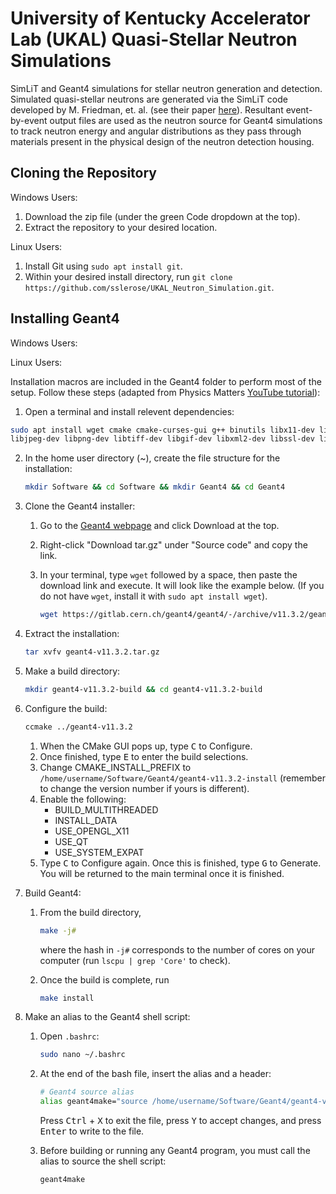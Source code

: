 # University of Kentucky Accelerator Lab (UKAL) Quasi-Stellar Neutron Simulations
SimLiT and Geant4 simulations for stellar neutron generation and detection. Simulated quasi-stellar neutrons are generated via the SimLiT code developed by M. Friedman, et. al. (see their paper [here](https://doi.org/10.1016/j.nima.2012.09.027)). Resultant event-by-event output files are used as the neutron source for Geant4 simulations to track neutron energy and angular distributions as they pass through materials present in the physical design of the neutron detection housing.


## Cloning the Repository
Windows Users:
1. Download the zip file (under the green Code dropdown at the top).
2. Extract the repository to your desired location.

Linux Users:
1. Install Git using `sudo apt install git`.
2. Within your desired install directory, run `git clone https://github.com/sslerose/UKAL_Neutron_Simulation.git`.


## Installing Geant4
Windows Users:

Linux Users:

Installation macros are included in the Geant4 folder to perform most of the setup. Follow these steps (adapted from Physics Matters [YouTube tutorial](https://youtu.be/4DTumUo3IKw?si=EoMsXBIljGOl0YsK)):
1. Open a terminal and install relevent dependencies:
  
  ```bash
  sudo apt install wget cmake cmake-curses-gui g++ binutils libx11-dev libxpm-dev libxft-dev libxext-dev libglew-dev \
  libjpeg-dev libpng-dev libtiff-dev libgif-dev libxml2-dev libssl-dev libfftw3-dev libqt5core5a libxmu-dev
  ```
2. In the home user directory (~), create the file structure for the installation:

	```bash
	mkdir Software && cd Software && mkdir Geant4 && cd Geant4
	```
3. Clone the Geant4 installer:
    1. Go to the [Geant4 webpage](https://geant4.web.cern.ch/) and click Download at the top.
    2. Right-click "Download tar.gz" under "Source code" and copy the link.
    3. In your terminal, type `wget` followed by a space, then paste the download link and execute. It will look like the example below. (If you do not have `wget`, install it with `sudo apt install wget`).
       
	   ```bash
	   wget https://gitlab.cern.ch/geant4/geant4/-/archive/v11.3.2/geant4-v11.3.2.tar.gz
	   ```
4. Extract the installation:
   
	```bash
	tar xvfv geant4-v11.3.2.tar.gz
	```
5. Make a build directory:
   
	```bash
	mkdir geant4-v11.3.2-build && cd geant4-v11.3.2-build
	```
6. Configure the build:
   
	```bash
	ccmake ../geant4-v11.3.2
	```
    1. When the CMake GUI pops up, type <kbd>C</kbd> to Configure.
    2. Once finished, type <kbd>E</kbd> to enter the build selections.
    3. Change CMAKE_INSTALL_PREFIX to `/home/username/Software/Geant4/geant4-v11.3.2-install` (remember to change the version number if yours is different).
    4. Enable the following:
		  * BUILD_MULTITHREADED
        * INSTALL_DATA
        * USE_OPENGL_X11
        * USE_QT
        * USE_SYSTEM_EXPAT
    5. Type <kbd>C</kbd> to Configure again. Once this is finished, type <kbd>G</kbd> to Generate. You will be returned to the main terminal once it is finished.
7. Build Geant4:
    1. From the build directory,

       ```bash
       make -j#
       ```
       where the hash in `-j#` corresponds to the number of cores on your computer (run `lscpu | grep 'Core'` to check).
    2. Once the build is complete, run

       ```bash
       make install
       ```
 8. Make an alias to the Geant4 shell script:
    1. Open `.bashrc`:

       ```bash
       sudo nano ~/.bashrc
       ```

    2. At the end of the bash file, insert the alias and a header:

       ```bash
       # Geant4 source alias
       alias geant4make="source /home/username/Software/Geant4/geant4-v11.3.2-install/share/Geant4/geant4make/geant4make.sh"
       ```
       Press <kbd>Ctrl</kbd> + <kbd>X</kbd> to exit the file, press <kbd>Y</kbd> to accept changes, and press <kbd>Enter</kbd> to write to the file.
    3. Before building or running any Geant4 program, you must call the alias to source the shell script:
       
       ```bash
       geant4make
       ```
